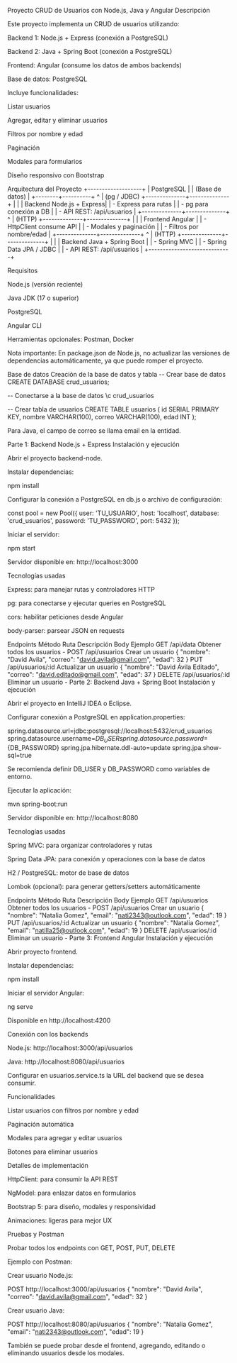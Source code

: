 Proyecto CRUD de Usuarios con Node.js, Java y Angular
Descripción

Este proyecto implementa un CRUD de usuarios utilizando:

Backend 1: Node.js + Express (conexión a PostgreSQL)

Backend 2: Java + Spring Boot (conexión a PostgreSQL)

Frontend: Angular (consume los datos de ambos backends)

Base de datos: PostgreSQL

Incluye funcionalidades:

Listar usuarios

Agregar, editar y eliminar usuarios

Filtros por nombre y edad

Paginación

Modales para formularios

Diseño responsivo con Bootstrap

Arquitectura del Proyecto
        +-------------------+
        |    PostgreSQL      |
        |  (Base de datos)   |
        +--------+----------+
                 ^
                 | (pg / JDBC)
  +--------------+--------------+
  |                             |
  |    Backend Node.js + Express|
  |  - Express para rutas       |
  |  - pg para conexión a DB    |
  |  - API REST: /api/usuarios |
  +--------------+--------------+
                 ^
                 | (HTTP)
  +--------------+--------------+
  |                             |
  |   Frontend Angular          |
  |  - HttpClient consume API   |
  |  - Modales y paginación     |
  |  - Filtros por nombre/edad  |
  +--------------+--------------+
                 ^
                 | (HTTP)
  +--------------+--------------+
  |                             |
  |  Backend Java + Spring Boot |
  |  - Spring MVC               |
  |  - Spring Data JPA / JDBC   |
  |  - API REST: /api/usuarios  |
  +-----------------------------+

Requisitos

Node.js (versión reciente)

Java JDK (17 o superior)

PostgreSQL

Angular CLI

Herramientas opcionales: Postman, Docker

Nota importante: En package.json de Node.js, no actualizar las versiones de dependencias automáticamente, ya que puede romper el proyecto.

Base de datos
Creación de la base de datos y tabla
-- Crear base de datos
CREATE DATABASE crud_usuarios;

-- Conectarse a la base de datos
\c crud_usuarios

-- Crear tabla de usuarios
CREATE TABLE usuarios (
  id SERIAL PRIMARY KEY,
  nombre VARCHAR(100),
  correo VARCHAR(100),
  edad INT
);


Para Java, el campo de correo se llama email en la entidad.

Parte 1: Backend Node.js + Express
Instalación y ejecución

Abrir el proyecto backend-node.

Instalar dependencias:

npm install


Configurar la conexión a PostgreSQL en db.js o archivo de configuración:

const pool = new Pool({
  user: 'TU_USUARIO',
  host: 'localhost',
  database: 'crud_usuarios',
  password: 'TU_PASSWORD',
  port: 5432
});


Iniciar el servidor:

npm start


Servidor disponible en: http://localhost:3000

Tecnologías usadas

Express: para manejar rutas y controladores HTTP

pg: para conectarse y ejecutar queries en PostgreSQL

cors: habilitar peticiones desde Angular

body-parser: parsear JSON en requests

Endpoints
Método	Ruta	Descripción	Body Ejemplo
GET	/api/data	Obtener todos los usuarios	-
POST	/api/usuarios	Crear un usuario	{ "nombre": "David Avila", "correo": "david.avila@gmail.com", "edad": 32 }
PUT	/api/usuarios/:id	Actualizar un usuario	{ "nombre": "David Ávila Editado", "correo": "david.editado@gmail.com", "edad": 37 }
DELETE	/api/usuarios/:id	Eliminar un usuario	-
Parte 2: Backend Java + Spring Boot
Instalación y ejecución

Abrir el proyecto en IntelliJ IDEA o Eclipse.

Configurar conexión a PostgreSQL en application.properties:

spring.datasource.url=jdbc:postgresql://localhost:5432/crud_usuarios
spring.datasource.username=${DB_USER}
spring.datasource.password=${DB_PASSWORD}
spring.jpa.hibernate.ddl-auto=update
spring.jpa.show-sql=true


Se recomienda definir DB_USER y DB_PASSWORD como variables de entorno.

Ejecutar la aplicación:

mvn spring-boot:run


Servidor disponible en: http://localhost:8080

Tecnologías usadas

Spring MVC: para organizar controladores y rutas

Spring Data JPA: para conexión y operaciones con la base de datos

H2 / PostgreSQL: motor de base de datos

Lombok (opcional): para generar getters/setters automáticamente

Endpoints
Método	Ruta	Descripción	Body Ejemplo
GET	/api/usuarios	Obtener todos los usuarios	-
POST	/api/usuarios	Crear un usuario	{ "nombre": "Natalia Gomez", "email": "nati2343@outlook.com", "edad": 19 }
PUT	/api/usuarios/:id	Actualizar un usuario	{ "nombre": "Natalia Gomez", "email": "natilla25@outlook.com", "edad": 19 }
DELETE	/api/usuarios/:id	Eliminar un usuario	-
Parte 3: Frontend Angular
Instalación y ejecución

Abrir proyecto frontend.

Instalar dependencias:

npm install


Iniciar el servidor Angular:

ng serve


Disponible en http://localhost:4200

Conexión con los backends

Node.js: http://localhost:3000/api/usuarios

Java: http://localhost:8080/api/usuarios

Configurar en usuarios.service.ts la URL del backend que se desea consumir.

Funcionalidades

Listar usuarios con filtros por nombre y edad

Paginación automática

Modales para agregar y editar usuarios

Botones para eliminar usuarios

Detalles de implementación

HttpClient: para consumir la API REST

NgModel: para enlazar datos en formularios

Bootstrap 5: para diseño, modales y responsividad

Animaciones: ligeras para mejor UX

Pruebas y Postman

Probar todos los endpoints con GET, POST, PUT, DELETE

Ejemplo con Postman:

Crear usuario Node.js:

POST http://localhost:3000/api/usuarios
{
  "nombre": "David Avila",
  "correo": "david.avila@gmail.com",
  "edad": 32
}


Crear usuario Java:

POST http://localhost:8080/api/usuarios
{
  "nombre": "Natalia Gomez",
  "email": "nati2343@outlook.com",
  "edad": 19
}


También se puede probar desde el frontend, agregando, editando o eliminando usuarios desde los modales.
